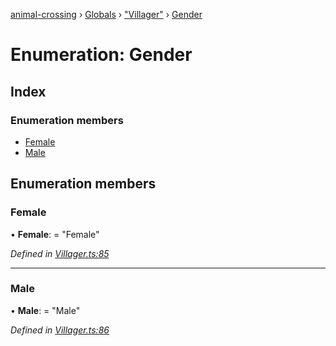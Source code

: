 [animal-crossing](../README.md) › [Globals](../globals.md) › ["Villager"](../modules/_villager_.md) › [Gender](_villager_.gender.md)

# Enumeration: Gender

## Index

### Enumeration members

* [Female](_villager_.gender.md#female)
* [Male](_villager_.gender.md#male)

## Enumeration members

###  Female

• **Female**: = "Female"

*Defined in [Villager.ts:85](https://github.com/Norviah/animal-crossing/blob/267b9fa/module/types/Villager.ts#L85)*

___

###  Male

• **Male**: = "Male"

*Defined in [Villager.ts:86](https://github.com/Norviah/animal-crossing/blob/267b9fa/module/types/Villager.ts#L86)*
